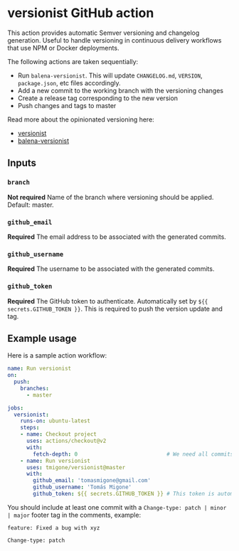 # versionist GitHub action

This action provides automatic Semver versioning and changelog generation. Useful to handle versioning in continuous delivery workflows that use NPM or Docker deployments.
 
The following actions are taken sequentially:

- Run `balena-versionist`. This will update `CHANGELOG.md`, `VERSION`, `package.json`, etc files accordingly.
- Add a new commit to the working branch with the versioning changes
- Create a release tag corresponding to the new version
- Push changes and tags to master

Read more about the opinionated versioning here:
- [versionist](https://github.com/balena-io/versionist)
- [balena-versionist](https://github.com/balena-io/balena-versionist)

## Inputs

### `branch`

**Not required** Name of the branch where versioning should be applied. Default: master.

### `github_email`

**Required** The email address to be associated with the generated commits.

### `github_username`

**Required** The username to be associated with the generated commits.

### `github_token`

**Required** The GitHub token to authenticate. Automatically set by `${{ secrets.GITHUB_TOKEN }}`. This is required to push the version update and tag.

## Example usage

Here is a sample action workflow:

```yaml
name: Run versionist
on:
  push:
    branches:
      - master

jobs:
  versionist:
    runs-on: ubuntu-latest
    steps: 
    - name: Checkout project
      uses: actions/checkout@v2
      with:
        fetch-depth: 0                            # We need all commits and tags
    - name: Run versionist
      uses: tmigone/versionist@master
      with:
        github_email: 'tomasmigone@gmail.com'
        github_username: 'Tomás Migone'
        github_token: ${{ secrets.GITHUB_TOKEN }} # This token is automatically provided by Actions, you do not need to create your own token
```

You should include at least one commit with a `Change-type: patch | minor | major` footer tag in the comments, example:

```
feature: Fixed a bug with xyz

Change-type: patch
```
